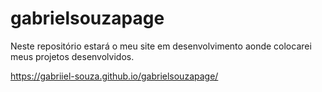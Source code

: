# gabrielsouzapage

Neste repositório estará o meu site em desenvolvimento aonde colocarei meus projetos desenvolvidos.

https://gabriiel-souza.github.io/gabrielsouzapage/
